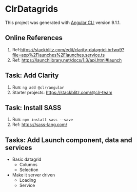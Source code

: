 # ClrDatagrids

This project was generated with [Angular CLI](https://github.com/angular/angular-cli) version 9.1.1.

## Online References

1. Ref:<https://stackblitz.com/edit/clarity-datagrid-brfwx9?file=app%2Flaunches%2Flaunches.service.ts>
2. Ref: <https://launchlibrary.net/docs/1.3/api.html#launch>

## Task: Add Clarity  

1. Run: ```ng add @clr/angular```
2. Starter projects: <https://stackblitz.com/@clr-team>

## Task: Install SASS

1. Run: ```npm install sass --save```
2. Ref: <https://sass-lang.com/>

## Tasks: Add Launch component, data and services

* Basic datagrid
  * Columns
  * Selection
* Make it server driven
  * Loading
  * Service
